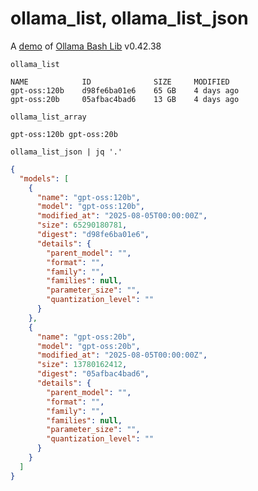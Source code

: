# ollama_list, ollama_list_json

A [demo](../README.md#demos) of [Ollama Bash Lib](https://github.com/attogram/ollama-bash-lib) v0.42.38

```
ollama_list
```
```
NAME            ID              SIZE     MODIFIED   
gpt-oss:120b    d98fe6ba01e6    65 GB    4 days ago    
gpt-oss:20b     05afbac4bad6    13 GB    4 days ago    
```

```
ollama_list_array
```
```
gpt-oss:120b gpt-oss:20b
```

```
ollama_list_json | jq '.'
```
```json
{
  "models": [
    {
      "name": "gpt-oss:120b",
      "model": "gpt-oss:120b",
      "modified_at": "2025-08-05T00:00:00Z",
      "size": 65290180781,
      "digest": "d98fe6ba01e6",
      "details": {
        "parent_model": "",
        "format": "",
        "family": "",
        "families": null,
        "parameter_size": "",
        "quantization_level": ""
      }
    },
    {
      "name": "gpt-oss:20b",
      "model": "gpt-oss:20b",
      "modified_at": "2025-08-05T00:00:00Z",
      "size": 13780162412,
      "digest": "05afbac4bad6",
      "details": {
        "parent_model": "",
        "format": "",
        "family": "",
        "families": null,
        "parameter_size": "",
        "quantization_level": ""
      }
    }
  ]
}
```
